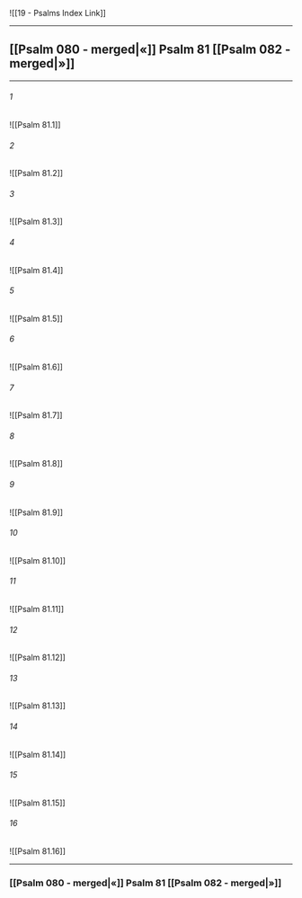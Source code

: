 ![[19 - Psalms Index Link]]

---
##  [[Psalm 080 - merged|«]] Psalm 81 [[Psalm 082 - merged|»]]

---

###### 1
![[Psalm 81.1]] 

###### 2
![[Psalm 81.2]] 

###### 3
![[Psalm 81.3]] 

###### 4
![[Psalm 81.4]]

###### 5 
![[Psalm 81.5]] 

###### 6
![[Psalm 81.6]] 

###### 7
![[Psalm 81.7]] 

###### 8
![[Psalm 81.8]] 

###### 9
![[Psalm 81.9]] 

###### 10
![[Psalm 81.10]] 

###### 11
![[Psalm 81.11]] 

###### 12
![[Psalm 81.12]]

###### 13
![[Psalm 81.13]] 

###### 14
![[Psalm 81.14]] 

###### 15
![[Psalm 81.15]]

###### 16
![[Psalm 81.16]] 


---
###  [[Psalm 080 - merged|«]] Psalm 81 [[Psalm 082 - merged|»]]